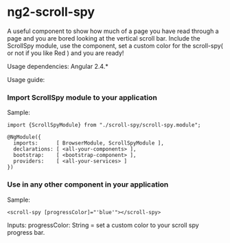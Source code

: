 # ng2-scroll-spy
A useful component to show how much of a page you have read through a page and you are bored looking at the vertical scroll bar. Include the ScrollSpy module, use the <scroll-spy> component, set a custom color for the scroll-spy( or not if you like Red ) and you are ready!


Usage dependencies: Angular 2.4.*

Usage guide:

### Import ScrollSpy module to your application

Sample:
```
import {ScrollSpyModule} from "./scroll-spy/scroll-spy.module";
```
```
@NgModule({
  imports:      [ BrowserModule, ScrollSpyModule ],
  declarations: [ <all-your-components> ],
  bootstrap:    [ <bootstrap-component> ],
  providers:    [ <all-your-services> ]
})
```

### Use in any other component in your application

Sample:
```
<scroll-spy [progressColor]="'blue'"></scroll-spy>
```
Inputs:
progressColor: String = set a custom color to your scroll spy progress bar.


